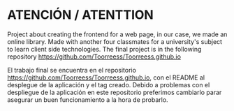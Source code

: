 # ATENCIÓN / ATENTTION

Project about creating the frontend for a web page, in our case, we made an online library. Made with another four classmates for a university's subject to learn client side technologies. 
The final project is in the following repository https://github.com/Toorreess/Toorreess.github.io 

El trabajo final se encuentra en el repositorio https://github.com/Toorreess/Toorreess.github.io, con el README al desplegue de la aplicación y el tag creado.
Debido a problemas con el despliegue de la aplicación en este repositorio preferimos cambiarlo parar asegurar un buen funcionamiento a la hora de probarlo.

